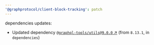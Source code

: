 ```yaml
---
'@graphprotocol/client-block-tracking': patch
---
```

dependencies updates:
  - Updated dependency [`@graphql-tools/utils@9.0.0` ↗︎](https://www.npmjs.com/package/@graphql-tools/utils/v/9.0.0) (from `8.13.1`, in `dependencies`)
